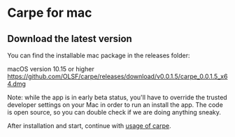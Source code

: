 # Carpe for mac

## Download the latest version

You can find the installable mac package in the releases folder:

macOS version 10.15 or higher
https://github.com/OLSF/carpe/releases/download/v0.0.1.5/carpe_0.0.1.5_x64.dmg

Note: while the app is in early beta status, you'll have to override the trusted developer settings on your Mac in order to run an install the app. The code is open source, so you can double check if we are doing anything sneaky.

After installation and start, continue with [usage of carpe](usage.md).
